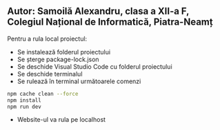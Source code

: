 ## Autor: Samoilă Alexandru, clasa a XII-a F, Colegiul Național de Informatică, Piatra-Neamț

Pentru a rula local proiectul:
- Se instalează folderul proiectului
- Se șterge package-lock.json
- Se deschide Visual Studio Code cu folderul proiectului
- Se deschide terminalul
- Se rulează în terminal următoarele comenzi

```bash
npm cache clean --force
npm install
npm run dev
```

- Website-ul va rula pe localhost



